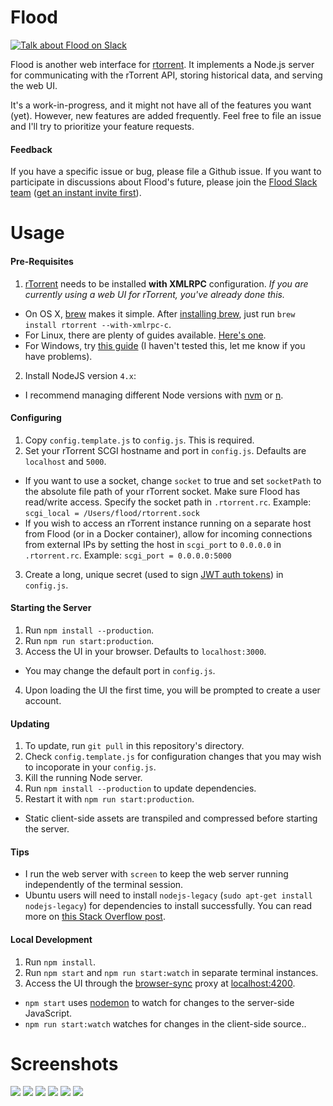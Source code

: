 # Flood
[![Talk about Flood on Slack](https://join-flood-talk.herokuapp.com/badge.svg)](https://join-flood-talk.herokuapp.com/)

Flood is another web interface for [rtorrent](https://github.com/rakshasa/rtorrent). It implements a Node.js server for communicating with the rTorrent API, storing historical data, and serving the web UI.

It's a work-in-progress, and it might not have all of the features you want (yet). However, new features are added frequently. Feel free to file an issue and I'll try to prioritize your feature requests.

#### Feedback
If you have a specific issue or bug, please file a Github issue. If you want to participate in discussions about Flood's future, please join the [Flood Slack team](https://flood-talk.slack.com) ([get an instant invite first](https://join-flood-talk.herokuapp.com/)).

# Usage
#### Pre-Requisites
1. [rTorrent](https://github.com/rakshasa/rtorrent) needs to be installed __with XMLRPC__ configuration. _If you are currently using a web UI for rTorrent, you've already done this._
  * On OS X, [brew](http://brew.sh/) makes it simple. After [installing brew](http://brew.sh/), just run `brew install rtorrent --with-xmlrpc-c`.
  * For Linux, there are plenty of guides available. [Here's one](https://terminal28.com/how-to-install-and-configure-rutorrent-rtorrent-libtorrent-xmlrpc-screen-debian-7-wheezy/#4_Install_XMLRPC).
  * For Windows, try [this guide](https://rtwi.jmk.hu/wiki/rTorrentOnWindows) (I haven't tested this, let me know if you have problems).
2. Install NodeJS version `4.x`:
  * I recommend managing different Node versions with [nvm](https://github.com/creationix/nvm) or [n](https://github.com/tj/n).

#### Configuring
1. Copy `config.template.js` to `config.js`. This is required.
2. Set your rTorrent SCGI hostname and port in `config.js`. Defaults are `localhost` and `5000`.
  * If you want to use a socket, change `socket` to true and set `socketPath` to the absolute file path of your rTorrent socket. Make sure Flood has read/write access. Specify the socket path in `.rtorrent.rc`. Example: `scgi_local = /Users/flood/rtorrent.sock`
  * If you wish to access an rTorrent instance running on a separate host from Flood (or in a Docker container), allow for incoming connections from external IPs by setting the host in `scgi_port` to `0.0.0.0` in `.rtorrent.rc`. Example: `scgi_port = 0.0.0.0:5000`
3. Create a long, unique secret (used to sign [JWT auth tokens](https://github.com/auth0/node-jsonwebtoken)) in `config.js`.

#### Starting the Server
1. Run `npm install --production`.
2. Run `npm run start:production`.
3. Access the UI in your browser. Defaults to `localhost:3000`.
  * You may change the default port in `config.js`.
4. Upon loading the UI the first time, you will be prompted to create a user account.

#### Updating
1. To update, run `git pull` in this repository's directory.
2. Check `config.template.js` for configuration changes that you may wish to incoporate in your `config.js`.
3. Kill the running Node server.
4. Run `npm install --production` to update dependencies.
5. Restart it with `npm run start:production`.
  * Static client-side assets are transpiled and compressed before starting the server.

#### Tips
* I run the web server with `screen` to keep the web server running independently of the terminal session.
* Ubuntu users will need to install `nodejs-legacy` (`sudo apt-get install nodejs-legacy`) for dependencies to install successfully. You can read more on [this Stack Overflow post](http://stackoverflow.com/questions/21168141/cannot-install-packages-using-node-package-manager-in-ubuntu).

#### Local Development
1. Run `npm install`.
2. Run `npm start` and `npm run start:watch` in separate terminal instances.
3. Access the UI through the [browser-sync](https://www.browsersync.io/) proxy at [localhost:4200](http://localhost:4200).
  * `npm start` uses [nodemon](https://github.com/remy/nodemon) to watch for changes to the server-side JavaScript.
  * `npm run start:watch` watches for changes in the client-side source..

# Screenshots
![](https://s3.amazonaws.com/johnfurrow.com/share/flood-screenshot-a-0606.png)
![](https://s3.amazonaws.com/johnfurrow.com/share/flood-screenshot-b-0606.png)
![](https://s3.amazonaws.com/johnfurrow.com/share/flood-screenshot-c-0606.png)
![](https://s3.amazonaws.com/johnfurrow.com/share/flood-screenshot-d-0606.png)
![](https://s3.amazonaws.com/johnfurrow.com/share/flood-screenshot-e-0606.png)
![](https://s3.amazonaws.com/johnfurrow.com/share/flood-screenshot-f-0606.png)
